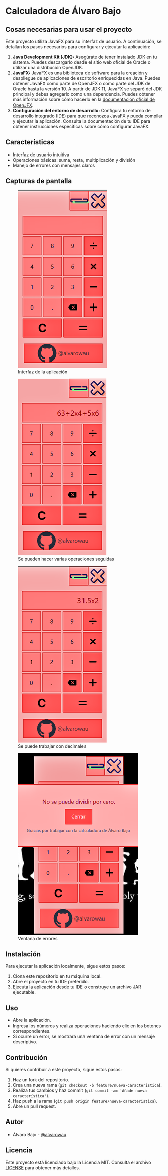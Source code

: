 <!DOCTYPE html>
<html lang="es">
<head>
  <meta charset="UTF-8">
  <meta name="viewport" content="width=device-width, initial-scale=1.0">
  <link rel="stylesheet" href="css/styles.css">
</head>
<body>

  <h1>Calculadora de Álvaro Bajo</h1>

  <h2>Cosas necesarias para usar el proyecto</h2>

  <p>Este proyecto utiliza JavaFX para su interfaz de usuario. A continuación, se detallan los pasos necesarios para configurar y ejecutar la aplicación:</p>

  <ol>
    <li><strong>Java Development Kit (JDK):</strong> Asegúrate de tener instalado JDK en tu sistema. Puedes descargarlo desde el sitio web oficial de Oracle o utilizar una distribución OpenJDK.</li>
    <li><strong>JavaFX:</strong> JavaFX es una biblioteca de software para la creación y despliegue de aplicaciones de escritorio enriquecidas en Java. Puedes obtener JavaFX como parte de OpenJFX o como parte del JDK de Oracle hasta la versión 10. A partir de JDK 11, JavaFX se separó del JDK principal y debes agregarlo como una dependencia. Puedes obtener más información sobre cómo hacerlo en la <a href="https://openjfx.io/">documentación oficial de OpenJFX</a>.</li>
    <li><strong>Configuración del entorno de desarrollo:</strong> Configura tu entorno de desarrollo integrado (IDE) para que reconozca JavaFX y pueda compilar y ejecutar la aplicación. Consulta la documentación de tu IDE para obtener instrucciones específicas sobre cómo configurar JavaFX.</li>
  </ol>

  <h2>Características</h2>

  <ul>
    <li>Interfaz de usuario intuitiva</li>
    <li>Operaciones básicas: suma, resta, multiplicación y división</li>
    <li>Manejo de errores con mensajes claros</li>
  </ul>

  <h2>Capturas de pantalla</h2>

<!-- Captura de pantalla 1 -->
<figure>
    <img src="screenshots/captura1.png" alt="Captura de pantalla 1">
    <figcaption>Interfaz de la aplicación</figcaption>
</figure>

<!-- Captura de pantalla 2 -->
<figure>
    <img src="screenshots/captura2.png" alt="Captura de pantalla 2">
    <figcaption>Se pueden hacer varias operaciones seguidas</figcaption>
</figure>

<!-- Captura de pantalla 3 -->
<figure>
    <img src="screenshots/captura3.png" alt="Captura de pantalla 3">
    <figcaption>Se puede trabajar con decimales</figcaption>
</figure>

<!-- Captura de pantalla 4 -->
<figure>
    <img src="screenshots/captura4.png" alt="Captura de pantalla 4">
    <figcaption>Ventana de errores</figcaption>
</figure>

  <h2>Instalación</h2>

  <p>Para ejecutar la aplicación localmente, sigue estos pasos:</p>

  <ol>
    <li>Clona este repositorio en tu máquina local.</li>
    <li>Abre el proyecto en tu IDE preferido.</li>
    <li>Ejecuta la aplicación desde tu IDE o construye un archivo JAR ejecutable.</li>
  </ol>

  <h2>Uso</h2>

  <ul>
    <li>Abre la aplicación.</li>
    <li>Ingresa los números y realiza operaciones haciendo clic en los botones correspondientes.</li>
    <li>Si ocurre un error, se mostrará una ventana de error con un mensaje descriptivo.</li>
  </ul>

  <h2>Contribución</h2>

  <p>Si quieres contribuir a este proyecto, sigue estos pasos:</p>

  <ol>
    <li>Haz un fork del repositorio.</li>
    <li>Crea una nueva rama (<code>git checkout -b feature/nueva-caracteristica</code>).</li>
    <li>Realiza tus cambios y haz commit (<code>git commit -am 'Añade nueva característica'</code>).</li>
    <li>Haz push a la rama (<code>git push origin feature/nueva-caracteristica</code>).</li>
    <li>Abre un pull request.</li>
  </ol>

  <h2>Autor</h2>

  <ul>
    <li>Álvaro Bajo - <a href="https://github.com/alvarowau">@alvarowau</a></li>
  </ul>

  <h2>Licencia</h2>

  <p>Este proyecto está licenciado bajo la Licencia MIT. Consulta el archivo <a href="LICENSE">LICENSE</a> para obtener más detalles.</p>

</body>
</html>
